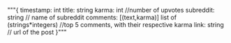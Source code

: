 """{
 timestamp: int
 title: string
 karma: int //number of upvotes
 subreddit: string // name of subreddit
 comments: [(text,karma)] list of (strings*integers) //top 5 comments, with their respective karma
 link: string // url of the post
}"""